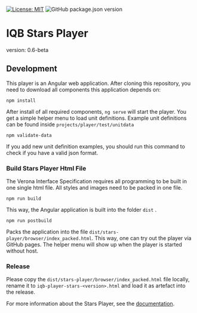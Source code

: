 [![License: MIT](https://img.shields.io/badge/License-MIT-yellow.svg?style=flat-square)](https://opensource.org/licenses/MIT)
![GitHub package.json version](https://img.shields.io/github/package-json/v/iqb-berlin/verona-modules-nemo?style=flat-square)

# IQB Stars Player
version: 0.6-beta

## Development

This player is an Angular web application. After cloning this repository, you need to download all components this application depends on:

```
npm install
```

After install of all required components, `ng serve` will start the player. You get a simple helper menu to load unit definitions. 
Example unit definitions can be found inside `projects/player/test/unitdata`

```
npm validate-data
```

If you add new unit definition examples, you should run this command to check if you have a valid json format.

### Build Stars Player Html File
The Verona Interface Specification requires all programming to be built in one single html file. All styles and images need to be packed in one file.

```
npm run build
```
This way, the Angular application is built into the folder `dist` .

```
npm run postbuild
```
Packs the application into the file `dist/stars-player/browser/index_packed.html`. This way, one can try out the player via GitHub pages. The helper menu will show up when the player is started without host.

### Release

Please copy the `dist/stars-player/browser/index_packed.html` file locally, rename it to `iqb-player-stars-<version>.html`
and load it as artefact into the release.

For more information about the Stars Player, see the [documentation](https://iqb-berlin.github.io/tba-info/tasks/design/stars/layout.html).
